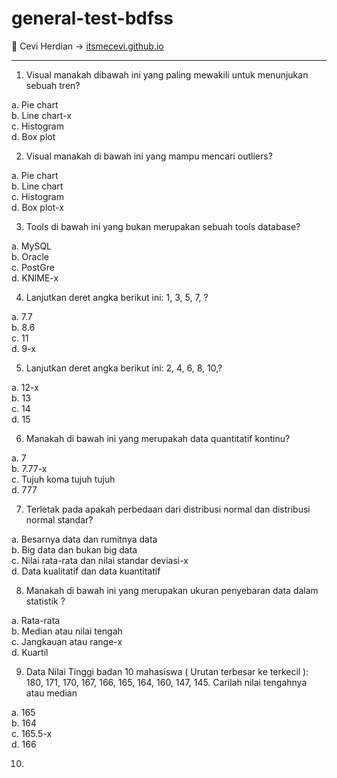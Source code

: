 # general-test-bdfss

<span>&#129311;</span> Cevi Herdian -> [itsmecevi.github.io](https://itsmecevi.github.io/) 

_____

1. Visual manakah dibawah ini yang paling mewakili untuk menunjukan sebuah tren?

a. Pie chart
<Br>
b. Line chart-x
  <Br>
c. Histogram
    <Br>
d. Box plot


2. Visual manakah di bawah ini yang mampu mencari outliers?

a. Pie chart
<Br>
b. Line chart
  <Br>
c. Histogram
    <Br>
d. Box plot-x

3. Tools di bawah ini yang bukan merupakan sebuah tools database?

a. MySQL
<Br>
b. Oracle
  <Br>
c. PostGre
    <Br>
d. KNIME-x


4. Lanjutkan deret angka berikut ini: 1, 3, 5, 7, ?

a. 7.7
<Br>
b. 8.6
  <Br>
c. 11
    <Br>
d. 9-x



5. Lanjutkan deret angka berikut ini:   2, 4, 6, 8, 10,?

a. 12-x
<Br>
b. 13
  <Br>
c. 14
    <Br>
d. 15



6. Manakah di bawah ini yang merupakah data quantitatif kontinu?

a. 7
<Br>
b. 7.77-x
  <Br>
c. Tujuh koma tujuh tujuh
    <Br>
d. 777

7. Terletak pada apakah perbedaan dari distribusi normal dan distribusi normal standar?

a. Besarnya data dan rumitnya data
<Br>
b. Big data dan bukan big data
  <Br>
c. Nilai rata-rata dan nilai standar deviasi-x
    <Br>
d. Data kualitatif dan data kuantitatif

8. Manakah di bawah ini yang merupakan ukuran penyebaran data dalam statistik ?

a. Rata-rata
 <Br>
b. Median atau nilai tengah
   <Br>
c. Jangkauan atau range-x
      <Br>
d. Kuartil
        
        
9. Data Nilai Tinggi badan 10 mahasiswa ( Urutan terbesar ke terkecil ): 180, 171, 170, 167, 166, 165, 164, 160, 147, 145. Carilah nilai tengahnya atau median

a. 165
<Br>
b. 164
  <Br>
c. 165.5-x
    <Br>
d. 166


10.  





